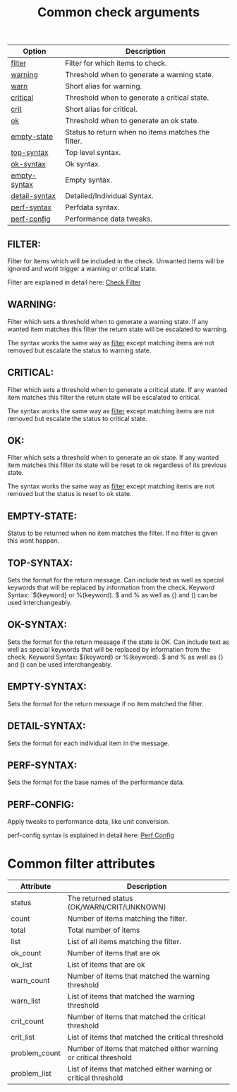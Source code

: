 ﻿---
title: Common check arguments
---

| Option | Description |
| --- | --- |
[filter](#filter) | Filter for which items to check.
[warning](#warning) | Threshold when to generate a warning state.
[warn](#warning) | Short alias for warning.
[critical](#critical) | Threshold when to generate a critical state.
[crit](#critical) | Short alias for critical.
[ok](#ok) | Threshold when to generate an ok state.
[empty-state](#empty-state) | Status to return when no items matches the filter.
[top-syntax](#top-syntax) | Top level syntax.
[ok-syntax](#ok-syntax) | Ok syntax.
[empty-syntax](#empty-syntax) | Empty syntax.
[detail-syntax](#detail-syntax) | Detailed/Individual Syntax.
[perf-syntax](#perf-syntax) | Perfdata syntax.
[perf-config](#perf-config) | Performance data tweaks.

## FILTER:

Filter for items which will be included in the check. Unwanted items will be ignored and wont trigger a warning or critical state.

Filter are explained in detail here: [Check Filter](../filter/)

## WARNING:

Filter which sets a threshold when to generate a warning state. If any wanted item matches this filter the return state will be escalated to warning.

The syntax works the same way as [filter](#filter) except matching items are not removed but escalate the status to warning state.

## CRITICAL:

Filter which sets a threshold when to generate a critical state. If any wanted item matches this filter the return state will be escalated to critical.

The syntax works the same way as [filter](#filter) except matching items are not removed but escalate the status to critical state.

## OK:

Filter which sets a threshold when to generate an ok state. If any wanted item matches this filter its state will be reset to ok regardless of its previous state.

The syntax works the same way as [filter](#filter) except matching items are not removed but the status is reset to ok state.

## EMPTY-STATE:

Status to be returned when no item matches the filter. If no filter is given this wont happen.

## TOP-SYNTAX:

Sets the format for the return message. Can include text as well as special keywords that will be replaced by information from the check. Keyword Syntax: ´\${keyword} or %(keyword). $ and % as well as {} and () can be used interchangeably.

## OK-SYNTAX:

Sets the format for the return message if the state is OK. Can include text as well as special keywords that will be replaced by information from the check. Keyword Syntax: \${keyword} or %(keyword). $ and % as well as {} and () can be used interchangeably.

## EMPTY-SYNTAX:

Sets the format for the return message if no item matched the filter.

## DETAIL-SYNTAX:

Sets the format for each individual item in the message.

## PERF-SYNTAX:

Sets the format for the base names of the performance data.

## PERF-CONFIG:

Apply tweaks to performance data, like unit conversion.

perf-config syntax is explained in detail here: [Perf Config](../perfconfig/)

# Common filter attributes

| Attribute | Description |
| --- | --- |
| status | The returned status (OK/WARN/CRIT/UNKNOWN) |
| count | Number of items matching the filter. |
| total | Total number of items |
| list | List of all items matching the filter. |
| ok_count | Number of items that are ok |
| ok_list | List of items that are ok |
| warn_count | Number of items that matched the warning threshold |
| warn_list | List of items that matched the warning threshold |
| crit_count | Number of items that matched the critical threshold |
| crit_list | List of items that matched the critical threshold |
| problem_count | Number of items that matched either warning or critical threshold |
| problem_list | List of items that matched either warning or critical threshold |
